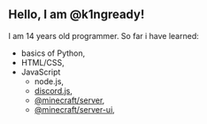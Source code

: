 ## Hello, I am @k1ngready!
I am 14 years old programmer. So far i have learned:
- basics of Python,
- HTML/CSS,
- JavaScript
   - node.js,
   - [discord.js](https://discord.js.org),
   - [@minecraft/server](https://learn.microsoft.com/en-us/minecraft/creator/scriptapi/minecraft/server/minecraft-server),
   - [@minecraft/server-ui](https://learn.microsoft.com/en-us/minecraft/creator/scriptapi/minecraft/server-ui/minecraft-server-ui),
 


<!---
k1ngready/k1ngready is a ✨ special ✨ repository because its `README.md` (this file) appears on your GitHub profile.
You can click the Preview link to take a look at your changes.
--->
